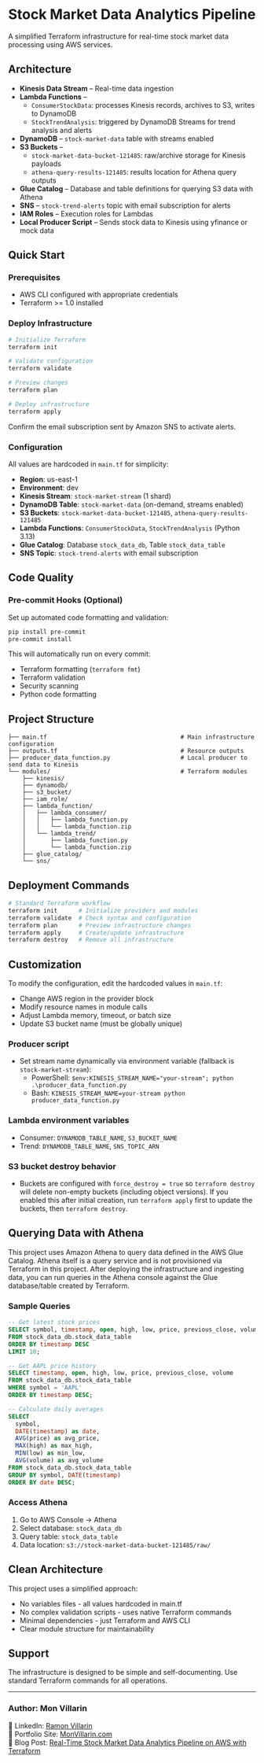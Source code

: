 # Stock Market Data Analytics Pipeline

A simplified Terraform infrastructure for real-time stock market data processing using AWS services.

## Architecture

- **Kinesis Data Stream** – Real-time data ingestion
- **Lambda Functions** –
  - `ConsumerStockData`: processes Kinesis records, archives to S3, writes to DynamoDB
  - `StockTrendAnalysis`: triggered by DynamoDB Streams for trend analysis and alerts
- **DynamoDB** – `stock-market-data` table with streams enabled
- **S3 Buckets** –
  - `stock-market-data-bucket-121485`: raw/archive storage for Kinesis payloads
  - `athena-query-results-121485`: results location for Athena query outputs
- **Glue Catalog** – Database and table definitions for querying S3 data with Athena
- **SNS** – `stock-trend-alerts` topic with email subscription for alerts
- **IAM Roles** – Execution roles for Lambdas
- **Local Producer Script** – Sends stock data to Kinesis using yfinance or mock data

## Quick Start

### Prerequisites
- AWS CLI configured with appropriate credentials
- Terraform >= 1.0 installed

### Deploy Infrastructure

```bash
# Initialize Terraform
terraform init

# Validate configuration
terraform validate

# Preview changes
terraform plan

# Deploy infrastructure
terraform apply
```

Confirm the email subscription sent by Amazon SNS to activate alerts.

### Configuration

All values are hardcoded in `main.tf` for simplicity:

- **Region**: us-east-1
- **Environment**: dev
- **Kinesis Stream**: `stock-market-stream` (1 shard)
- **DynamoDB Table**: `stock-market-data` (on-demand, streams enabled)
- **S3 Buckets**: `stock-market-data-bucket-121485`, `athena-query-results-121485`
- **Lambda Functions**: `ConsumerStockData`, `StockTrendAnalysis` (Python 3.13)
- **Glue Catalog**: Database `stock_data_db`, Table `stock_data_table`
- **SNS Topic**: `stock-trend-alerts` with email subscription

## Code Quality

### Pre-commit Hooks (Optional)

Set up automated code formatting and validation:

```bash
pip install pre-commit
pre-commit install
```

This will automatically run on every commit:
- Terraform formatting (`terraform fmt`)
- Terraform validation
- Security scanning
- Python code formatting

## Project Structure

```
├── main.tf                                      # Main infrastructure configuration
├── outputs.tf                                   # Resource outputs
├── producer_data_function.py                    # Local producer to send data to Kinesis
└── modules/                                     # Terraform modules
    ├── kinesis/
    ├── dynamodb/
    ├── s3_bucket/
    ├── iam_role/
    ├── lambda_function/
    │   ├── lambda_consumer/
    │   │   ├── lambda_function.py
    │   │   └── lambda_function.zip
    │   └── lambda_trend/
    │       ├── lambda_function.py
    │       └── lambda_function.zip
    ├── glue_catalog/
    └── sns/
```

## Deployment Commands

```bash
# Standard Terraform workflow
terraform init      # Initialize providers and modules
terraform validate  # Check syntax and configuration
terraform plan      # Preview infrastructure changes
terraform apply     # Create/update infrastructure
terraform destroy   # Remove all infrastructure
```

## Customization

To modify the configuration, edit the hardcoded values in `main.tf`:

- Change AWS region in the provider block
- Modify resource names in module calls
- Adjust Lambda memory, timeout, or batch size
- Update S3 bucket name (must be globally unique)

### Producer script
- Set stream name dynamically via environment variable (fallback is `stock-market-stream`):
  - PowerShell: `$env:KINESIS_STREAM_NAME="your-stream"; python .\producer_data_function.py`
  - Bash: `KINESIS_STREAM_NAME=your-stream python producer_data_function.py`

### Lambda environment variables
- Consumer: `DYNAMODB_TABLE_NAME`, `S3_BUCKET_NAME`
- Trend: `DYNAMODB_TABLE_NAME`, `SNS_TOPIC_ARN`

### S3 bucket destroy behavior
- Buckets are configured with `force_destroy = true` so `terraform destroy` will delete non-empty buckets (including object versions). If you enabled this after initial creation, run `terraform apply` first to update the buckets, then `terraform destroy`.

## Querying Data with Athena

This project uses Amazon Athena to query data defined in the AWS Glue Catalog. Athena itself is a query service and is not provisioned via Terraform in this project. After deploying the infrastructure and ingesting data, you can run queries in the Athena console against the Glue database/table created by Terraform.

### Sample Queries

```sql
-- Get latest stock prices
SELECT symbol, timestamp, open, high, low, price, previous_close, volume
FROM stock_data_db.stock_data_table
ORDER BY timestamp DESC
LIMIT 10;

-- Get AAPL price history
SELECT timestamp, open, high, low, price, previous_close, volume
FROM stock_data_db.stock_data_table
WHERE symbol = 'AAPL'
ORDER BY timestamp DESC;

-- Calculate daily averages
SELECT 
  symbol,
  DATE(timestamp) as date,
  AVG(price) as avg_price,
  MAX(high) as max_high,
  MIN(low) as min_low,
  AVG(volume) as avg_volume
FROM stock_data_db.stock_data_table
GROUP BY symbol, DATE(timestamp)
ORDER BY date DESC;
```

### Access Athena
1. Go to AWS Console → Athena
2. Select database: `stock_data_db`
3. Query table: `stock_data_table`
4. Data location: `s3://stock-market-data-bucket-121485/raw/`

## Clean Architecture

This project uses a simplified approach:
- No variables files - all values hardcoded in main.tf
- No complex validation scripts - uses native Terraform commands
- Minimal dependencies - just Terraform and AWS CLI
- Clear module structure for maintainability

## Support

The infrastructure is designed to be simple and self-documenting. Use standard Terraform commands for all operations.

---

###  Author: Mon Villarin
 📌 LinkedIn: [Ramon Villarin](https://www.linkedin.com/in/ramon-villarin/)  
 📌 Portfolio Site: [MonVillarin.com](https://monvillarin.com)  
 📌 Blog Post: [Real-Time Stock Market Data Analytics Pipeline on AWS with Terraform](https://blog.monvillarin.com/real-time-stock-market-data-analytics-pipeline-on-aws-with-terraform)
